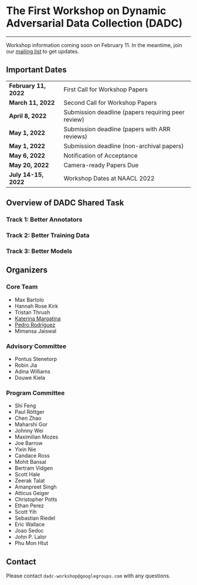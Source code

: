 # The First Workshop on Dynamic Adversarial Data Collection (DADC)
-----------------------------------------------------------------------------

Workshop information coming soon on February 11. In the meantime, join our [mailing list](https://groups.google.com/u/0/g/dadc-workshop) to get updates.

## Important Dates

|                                 |                                                                   |
|:--------------------------------|:------------------------------------------------------------------|
| **February 11, 2022**          | First Call for Workshop Papers                                             |
| **March 11, 2022**           | Second Call for Workshop Papers                                               |
|**April 8, 2022**           | Submission deadline (papers requiring peer review) |
| **May 1, 2022**           | Submission deadline (papers with ARR reviews) |
| **May 1, 2022**           | Submission deadline (non-archival papers) |
| **May 6, 2022**           | Notification of Acceptance                 |
| **May 20, 2022** | Camera-ready Papers Due |
| **July 14-15, 2022** | Workshop Dates at NAACL 2022 |


## Overview of DADC Shared Task


### Track 1: Better Annotators

### Track 2: Better Training Data

### Track 3: Better Models


## Organizers


### Core Team

* Max Bartolo
* Hannah Rose Kirk
* Tristan Thrush
* [Katerina Margatina](https://katerinamargatina.github.io/)
* [Pedro Rodriguez](https://www.pedro.ai)
* Mimansa Jaiswal

### Advisory Committee

* Pontus Stenetorp
* Robin Jia
* Adina Williams
* Douwe Kiela

### Program Committee

* Shi Feng
* Paul Röttger
* Chen Zhao
* Maharshi Gor
* Johnny Wei
* Maximilian Mozes
* Joe Barrow
* Yixin Nie
* Candace Ross
* Mohit Bansal
* Bertram Vidgen
* Scott Hale
* Zeerak Talat
* Amanpreet Singh
* Atticus Geiger
* Christopher Potts
* Ethan Perez
* Scott Yih
* Sebastian Riedel
* Eric Wallace
* Joao Sedoc
* John P. Lalor
* Phu Mon Htut

## Contact

Please contact `dadc-workshop@googlegroups.com` with any questions.

